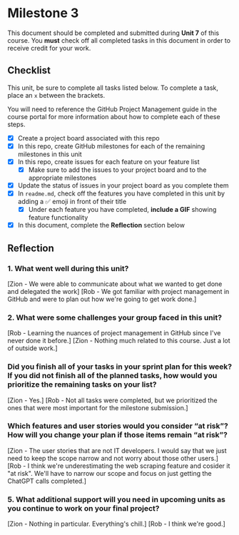 # Milestone 3

This document should be completed and submitted during **Unit 7** of this course. You **must** check off all completed tasks in this document in order to receive credit for your work.

## Checklist

This unit, be sure to complete all tasks listed below. To complete a task, place an `x` between the brackets.

You will need to reference the GitHub Project Management guide in the course portal for more information about how to complete each of these steps.

- [X] Create a project board associated with this repo
- [X] In this repo, create GitHub milestones for each of the remaining milestones in this unit
- [X] In this repo, create issues for each feature on your feature list
  - [X] Make sure to add the issues to your project board and to the appropriate milestones
- [X] Update the status of issues in your project board as you complete them
- [X] In `readme.md`, check off the features you have completed in this unit by adding a ✅ emoji in front of their title
  - [X] Under each feature you have completed, **include a GIF** showing feature functionality
- [X] In this document, complete the **Reflection** section below

## Reflection

### 1. What went well during this unit?

[Zion - We were able to communicate about what we wanted to get done and delegated the work]
[Rob - We got familiar with project management in GitHub and were to plan out how we're going to get work done.]

### 2. What were some challenges your group faced in this unit?

[Rob - Learning the nuances of project management in GitHub since I've never done it before.]
[Zion - Nothing much related to this course. Just a lot of outside work.]

### Did you finish all of your tasks in your sprint plan for this week? If you did not finish all of the planned tasks, how would you prioritize the remaining tasks on your list?

[Zion - Yes.]
[Rob - Not all tasks were completed, but we prioritized the ones that were most important for the milestone submission.]

### Which features and user stories would you consider “at risk”? How will you change your plan if those items remain “at risk”?

[Zion - The user stories that are not IT developers. I would say that we just need to keep the scope narrow and not worry about those other users.]
[Rob - I think we're underestimating the web scraping feature and cosider it "at risk". We'll have to narrow our scope and focus on just getting the ChatGPT calls completed.]

### 5. What additional support will you need in upcoming units as you continue to work on your final project?

[Zion - Nothing in particular. Everything's chill.]
[Rob - I think we're good.]
